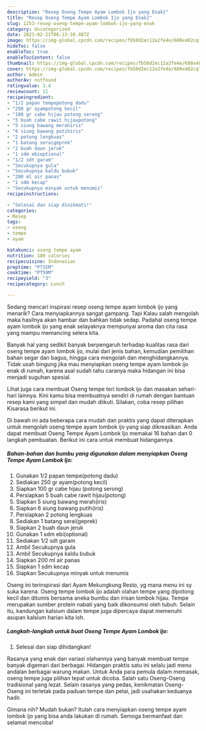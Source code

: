 ```yaml
---
description: "Resep Oseng Tempe Ayam Lombok Ijo yang Enak}"
title: "Resep Oseng Tempe Ayam Lombok Ijo yang Enak}"
slug: 1253-resep-oseng-tempe-ayam-lombok-ijo-yang-enak
category: Uncategorized
date: 2023-02-21T06:13:10.487Z
image: https://img-global.cpcdn.com/recipes/fb50d2ec12a2fe4e/680x482cq70/oseng-tempe-ayam-lombok-ijo-foto-resep-utama.jpg
hideToc: false
enableToc: true
enableTocContent: false
thumbnail: https://img-global.cpcdn.com/recipes/fb50d2ec12a2fe4e/680x482cq70/oseng-tempe-ayam-lombok-ijo-foto-resep-utama.jpg
cover: https://img-global.cpcdn.com/recipes/fb50d2ec12a2fe4e/680x482cq70/oseng-tempe-ayam-lombok-ijo-foto-resep-utama.jpg
author: Admin
authorAv: notfound
ratingvalue: 3.4
reviewcount: 11
recipeingredient:
- "1/2 papan tempepotong dadu"
- "250 gr ayampotong kecil"
- "100 gr cabe hijau potong serong"
- "5 buah cabe rawit hijaupotong"
- "5 siung bawang merahiris"
- "6 siung bawang putihiris"
- "2 potong lengkuas"
- "1 batang seraigeprek"
- "2 buah daun jeruk"
- "1 sdm ebioptional"
- "1/2 sdt garam"
- "Secukupnya gula"
- "Secukupnya kaldu bubuk"
- "200 ml air panas"
- "1 sdm kecap"
- "Secukupnya minyak untuk menumis"
recipeinstructions:

- "Selesai dan siap dinikmati!"
categories:
- Resep
tags:
- oseng
- tempe
- ayam

katakunci: oseng tempe ayam 
nutrition: 189 calories
recipecuisine: Indonesian
preptime: "PT32M"
cooktime: "PT59M"
recipeyield: "3"
recipecategory: Lunch

---
```



Sedang mencari inspirasi resep oseng tempe ayam lombok ijo yang menarik? Cara menyiapkannya sangat gampang. Tapi Kalau salah mengolah maka hasilnya akan hambar dan bahkan tidak sedap. Padahal oseng tempe ayam lombok ijo yang enak selayaknya mempunyai aroma dan cita rasa yang mampu memancing selera kita.


Banyak hal yang sedikit banyak berpengaruh terhadap kualitas rasa dari oseng tempe ayam lombok ijo, mulai dari jenis bahan, kemudian pemilihan bahan segar dan bagus, hingga cara mengolah dan menghidangkannya. Tidak usah bingung jika mau menyiapkan oseng tempe ayam lombok ijo enak di rumah, karena asal sudah tahu caranya maka hidangan ini bisa menjadi suguhan spesial.

Lihat juga cara membuat Oseng tempe teri lombok ijo dan masakan sehari-hari lainnya. Kini kamu bisa membuatnya sendiri di rumah dengan bantuan resep kami yang simpel dan mudah diikuti. Silakan, coba resep pilihan Kisarasa berikut ini.


Di bawah ini ada beberapa cara mudah dan praktis yang dapat diterapkan untuk mengolah oseng tempe ayam lombok ijo yang siap dikreasikan. Anda dapat membuat Oseng Tempe Ayam Lombok Ijo memakai 16 bahan dan 0 langkah pembuatan. Berikut ini cara untuk membuat hidangannya.

<!--inarticleads1-->

##### Bahan-bahan dan bumbu yang digunakan dalam menyiapkan Oseng Tempe Ayam Lombok Ijo:

1. Gunakan 1/2 papan tempe(potong dadu)
1. Sediakan 250 gr ayam(potong kecil)
1. Siapkan 100 gr cabe hijau (potong serong)
1. Persiapkan 5 buah cabe rawit hijau(potong)
1. Siapkan 5 siung bawang merah(iris)
1. Siapkan 6 siung bawang putih(iris)
1. Persiapkan 2 potong lengkuas
1. Sediakan 1 batang serai(geprek)
1. Siapkan 2 buah daun jeruk
1. Gunakan 1 sdm ebi(optional)
1. Sediakan 1/2 sdt garam
1. Ambil Secukupnya gula
1. Ambil Secukupnya kaldu bubuk
1. Siapkan 200 ml air panas
1. Siapkan 1 sdm kecap
1. Siapkan Secukupnya minyak untuk menumis


Oseng ini terinspirasi dari Ayam Mekungkung Resto, yg mana menu ini sy suka karena. Oseng tempe lombok ijo adalah olahan tempe yang dipotong kecil dan ditumis bersama aneka bumbu dan irisan lombok hijau. Tempe merupakan sumber protein nabati yang baik dikonsumsi oleh tubuh. Selain itu, kandungan kalsium dalam tempe juga dipercaya dapat memenuhi asupan kalsium harian kita loh. 

<!--inarticleads2-->

##### Langkah-langkah untuk buat Oseng Tempe Ayam Lombok Ijo:


1. Selesai dan siap dihidangkan!

Rasanya yang enak dan variasi olahannya yang banyak membuat tempe banyak digemari dari berbagai. Hidangan praktis satu ini selalu jadi menu andalan berbagai warung makan. Untuk Anda para pemula dalam memasak, oseng tempe juga pilihan tepat untuk dicoba. Salah satu Oseng-Oseng tradisional yang lezat. Selain rasanya yang pedas, kenikmatan Oseng-Oseng ini terletak pada paduan tempe dan petai, jadi usahakan keduanya hadir. 

Gimana nih? Mudah bukan? Itulah cara menyiapkan oseng tempe ayam lombok ijo yang bisa anda lakukan di rumah. Semoga bermanfaat dan selamat mencoba!

